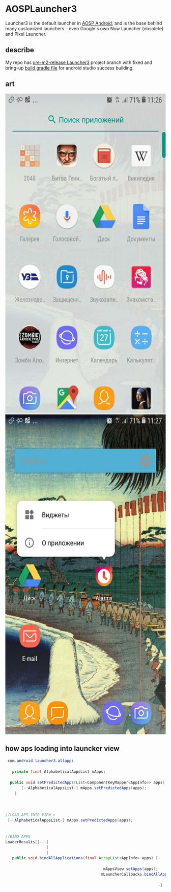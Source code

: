 # AOSPLauncher3

Launcher3 is the default launcher in [AOSP Android](https://android.googlesource.com/platform/packages/apps/Launcher3/), 
and is the base behind many customized launchers - even Google's own Now Launcher (obsolete) and Pixel Launcher. 

## describe 
My repo has [ore-m2-release ](https://android.googlesource.com/platform/packages/apps/Launcher3/+/oreo-m2-release) [Launcher3](https://android.googlesource.com/platform/packages/apps/Launcher3/) project branch 
with fixed and bring-up [build gradle file](https://github.com/SergeyBurlaka/AOSPLauncher3/blob/oreo-m2-release/build.gradle)  for android studio success building.

## art

<div class="center-block">
  
  <img src="https://github.com/SergeyBurlaka/AOSPLauncher3/blob/oreo-m2-release/art/photo5377854175276280538.jpg" height="1000" alt="Screenshot">
  
<img src="https://github.com/SergeyBurlaka/AOSPLauncher3/blob/oreo-m2-release/art/photo5377854175276280539.jpg" height="1000" alt="Screenshot"/>


## how aps loading into launcker view

```java
 com.android.launcher3.allapps   
 
   private final AlphabeticalAppsList mApps;

  public void setPredictedApps(List<ComponentKeyMapper<AppInfo>> apps) {
       [- AlphabeticalAppsList-] mApps.setPredictedApps(apps);
    }



//LOAD APS INTO VIEW->
 [- AlphabeticalAppsList-] mApps.setPredictedApps(apps);


//BIND APPS
LoaderResults[]---|
                  |
                  | 
   public void bindAllApplications(final ArrayList<AppInfo> apps) [-
                                                                   
                                           mAppsView.setApps(apps);
                                          mLauncherCallbacks.bindAllApplications(apps);
                                                                   
                                                                   -]
```


